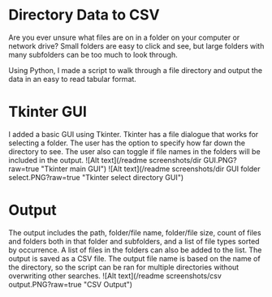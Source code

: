 # Directory Data to CSV
Are you ever unsure what files are on in a folder on your computer or network drive? Small folders are easy to click and see, but large folders with many subfolders can be too much to look through.

Using Python, I made a script to walk through a file directory and output the data in an easy to read tabular format.
# Tkinter GUI
I added a basic GUI using Tkinter. Tkinter has a file dialogue that works for selecting a folder. The user has the option to specify how far down the directory to see. The user also can toggle if file names in the folders will be included in the output.
![Alt text](/readme screenshots/dir GUI.PNG?raw=true "Tkinter main GUI")
![Alt text](/readme screenshots/dir GUI folder select.PNG?raw=true "Tkinter select directory GUI")
# Output
The output includes the path, folder/file name, folder/file size, count of files and folders both in that folder and subfolders, and a list of file types sorted by occurrence. A list of files in the folders can also be added to the list. The output is saved as a CSV file. The output file name is based on the name of the directory, so the script can be ran for multiple directories without overwriting other searches. 
![Alt text](/readme screenshots/csv output.PNG?raw=true "CSV Output")